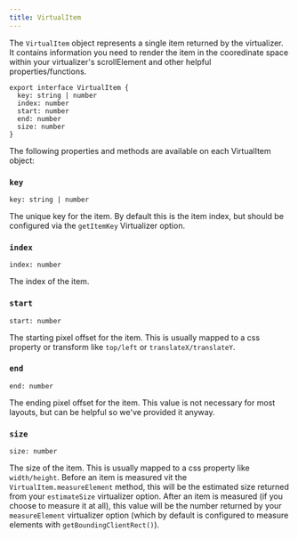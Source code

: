 ```yaml
---
title: VirtualItem
---
```


The `VirtualItem` object represents a single item returned by the virtualizer. It contains information you need to render the item in the cooredinate space within your virtualizer's scrollElement and other helpful properties/functions.

```tsx
export interface VirtualItem {
  key: string | number
  index: number
  start: number
  end: number
  size: number
}
```

The following properties and methods are available on each VirtualItem object:

### `key`

```tsx
key: string | number
```

The unique key for the item. By default this is the item index, but should be configured via the `getItemKey` Virtualizer option.

### `index`

```tsx
index: number
```

The index of the item.

### `start`

```tsx
start: number
```

The starting pixel offset for the item. This is usually mapped to a css property or transform like `top/left` or `translateX/translateY`.

### `end`

```tsx
end: number
```

The ending pixel offset for the item. This value is not necessary for most layouts, but can be helpful so we've provided it anyway.

### `size`

```tsx
size: number
```

The size of the item. This is usually mapped to a css property like `width/height`. Before an item is measured vit the `VirtualItem.measureElement` method, this will be the estimated size returned from your `estimateSize` virtualizer option. After an item is measured (if you choose to measure it at all), this value will be the number returned by your `measureElement` virtualizer option (which by default is configured to measure elements with `getBoundingClientRect()`).
